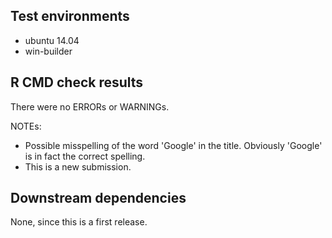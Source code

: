 ## Test environments

- ubuntu 14.04
- win-builder

## R CMD check results
There were no ERRORs or WARNINGs.

NOTEs:
- Possible misspelling of the word 'Google' in the title. Obviously 'Google' is in fact the correct spelling.
- This is a new submission.

## Downstream dependencies
None, since this is a first release.
